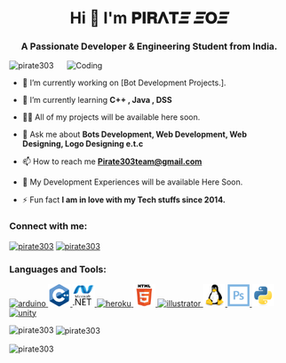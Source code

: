 <h1 align="center">Hi 👋 I'm 𝐏𝐈𝐑𝚲𝐓𝜩 𝜩𝐎𝜩</h1>
<h3 align="center">A Passionate Developer & Engineering Student from India.</h3>
<img align="right" alt="Coding" width="400" src="https://media3.giphy.com/media/qgQUggAC3Pfv687qPC/giphy.webp?cid=6c09b952urwjww849sjzp4bj7defp2oogtwnnzdhmyozmsu8&ep=v1_internal_gif_by_id&rid=giphy.webp&ct=g">


<p align="left"> <img src="https://komarev.com/ghpvc/?username=pirate303&label=Profile%20views&color=0e75b6&style=flat" alt="pirate303" /> </p>

- 🔭 I’m currently working on [Bot Development Projects.].

- 🌱 I’m currently learning **C++ , Java , DSS**

- 👨‍💻 All of my projects will be available here soon.

- 💬 Ask me about **Bots Development, Web Development, Web Designing, Logo Designing e.t.c**

- 📫 How to reach me **Pirate303team@gmail.com**

- 📄 My Development Experiences will be available Here Soon. 

- ⚡ Fun fact **I am in love with my Tech stuffs since 2014.**

<h3 align="left">Connect with me:</h3>
<p align="left">
<a href="https://linkedin.com/in/pirate303" target="blank"><img align="center" src="https://raw.githubusercontent.com/rahuldkjain/github-profile-readme-generator/master/src/images/icons/Social/linked-in-alt.svg" alt="pirate303" height="30" width="40" /></a>
<a href="https://www.codechef.com/users/pirate303" target="blank"><img align="center" src="https://cdn.jsdelivr.net/npm/simple-icons@3.1.0/icons/codechef.svg" alt="pirate303" height="30" width="40" /></a>
</p>

<h3 align="left">Languages and Tools:</h3>
<p align="left"> <a href="https://www.arduino.cc/" target="_blank" rel="noreferrer"> <img src="https://cdn.worldvectorlogo.com/logos/arduino-1.svg" alt="arduino" width="40" height="40"/> </a> <a href="https://www.w3schools.com/cpp/" target="_blank" rel="noreferrer"> <img src="https://raw.githubusercontent.com/devicons/devicon/master/icons/cplusplus/cplusplus-original.svg" alt="cplusplus" width="40" height="40"/> </a> <a href="https://dotnet.microsoft.com/" target="_blank" rel="noreferrer"> <img src="https://raw.githubusercontent.com/devicons/devicon/master/icons/dot-net/dot-net-original-wordmark.svg" alt="dotnet" width="40" height="40"/> </a> <a href="https://heroku.com" target="_blank" rel="noreferrer"> <img src="https://www.vectorlogo.zone/logos/heroku/heroku-icon.svg" alt="heroku" width="40" height="40"/> </a> <a href="https://www.w3.org/html/" target="_blank" rel="noreferrer"> <img src="https://raw.githubusercontent.com/devicons/devicon/master/icons/html5/html5-original-wordmark.svg" alt="html5" width="40" height="40"/> </a> <a href="https://www.adobe.com/in/products/illustrator.html" target="_blank" rel="noreferrer"> <img src="https://www.vectorlogo.zone/logos/adobe_illustrator/adobe_illustrator-icon.svg" alt="illustrator" width="40" height="40"/> </a> <a href="https://www.linux.org/" target="_blank" rel="noreferrer"> <img src="https://raw.githubusercontent.com/devicons/devicon/master/icons/linux/linux-original.svg" alt="linux" width="40" height="40"/> </a> <a href="https://www.photoshop.com/en" target="_blank" rel="noreferrer"> <img src="https://raw.githubusercontent.com/devicons/devicon/master/icons/photoshop/photoshop-line.svg" alt="photoshop" width="40" height="40"/> </a> <a href="https://www.python.org" target="_blank" rel="noreferrer"> <img src="https://raw.githubusercontent.com/devicons/devicon/master/icons/python/python-original.svg" alt="python" width="40" height="40"/> </a> <a href="https://unity.com/" target="_blank" rel="noreferrer"> <img src="https://www.vectorlogo.zone/logos/unity3d/unity3d-icon.svg" alt="unity" width="40" height="40"/> </a> </p>

<p><img align="left" src="https://github-readme-stats.vercel.app/api/top-langs?username=pirate303&show_icons=true&locale=en&layout=compact" alt="pirate303" /></p>

<p>&nbsp;<img align="center" src="https://github-readme-stats.vercel.app/api?username=pirate303&show_icons=true&locale=en" alt="pirate303" /></p>

<p><img align="center" src="https://github-readme-streak-stats.herokuapp.com/?user=pirate303&" alt="pirate303" /></p>
